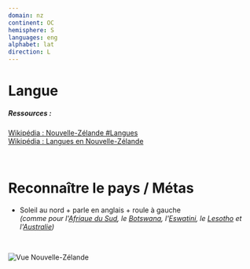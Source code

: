 ```yaml
---
domain: nz
continent: OC
hemisphere: S
languages: eng
alphabet: lat
direction: L
---
```


# Langue

##### Ressources :

[Wikipédia : Nouvelle-Zélande #Langues](https://fr.wikipedia.org/wiki/Nouvelle-Z%C3%A9lande#Langues)  
[Wikipédia : Langues en Nouvelle-Zélande](https://fr.wikipedia.org/wiki/Langues_en_Nouvelle-Z%C3%A9lande)

<br/>

# Reconnaître le pays / Métas

- Soleil au nord + parle en anglais + roule à gauche  
  *(comme pour l'[Afrique du Sud](/flag/za), le [Botswana](/flag/bw), l'[Eswatini](/flag/sz), le [Lesotho](/flag/ls) et l'[Australie](/flag/au))*

<br/>

![Vue Nouvelle-Zélande](/images/countries/nz/vue.png)
